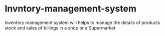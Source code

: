 # Invntory-management-system
Inventory management system will helps to manage the details of products stock and sales of billings in a shop or a Supermarket
